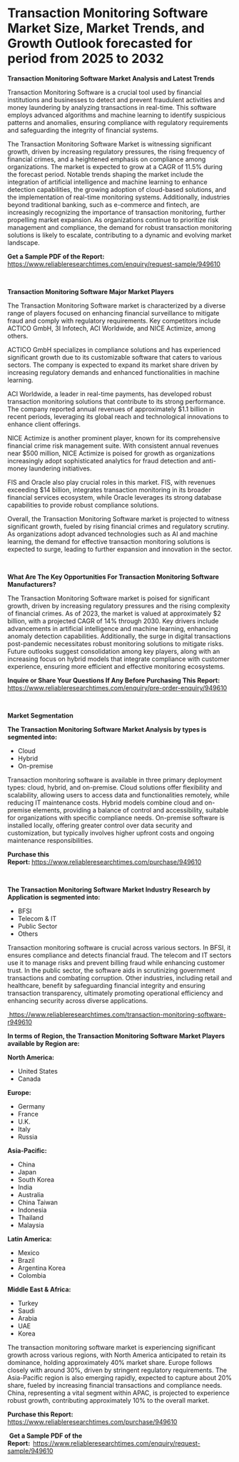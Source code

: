 <p><h1>Transaction Monitoring Software Market Size, Market Trends, and Growth Outlook forecasted for period from 2025 to 2032</h1></p><p><strong>Transaction Monitoring Software Market Analysis and Latest Trends</strong></p>
<p><p>Transaction Monitoring Software is a crucial tool used by financial institutions and businesses to detect and prevent fraudulent activities and money laundering by analyzing transactions in real-time. This software employs advanced algorithms and machine learning to identify suspicious patterns and anomalies, ensuring compliance with regulatory requirements and safeguarding the integrity of financial systems. </p><p>The Transaction Monitoring Software Market is witnessing significant growth, driven by increasing regulatory pressures, the rising frequency of financial crimes, and a heightened emphasis on compliance among organizations. The market is expected to grow at a CAGR of 11.5% during the forecast period. Notable trends shaping the market include the integration of artificial intelligence and machine learning to enhance detection capabilities, the growing adoption of cloud-based solutions, and the implementation of real-time monitoring systems. Additionally, industries beyond traditional banking, such as e-commerce and fintech, are increasingly recognizing the importance of transaction monitoring, further propelling market expansion. As organizations continue to prioritize risk management and compliance, the demand for robust transaction monitoring solutions is likely to escalate, contributing to a dynamic and evolving market landscape.</p></p>
<p><strong>Get a Sample PDF of the Report:&nbsp;</strong> <a href="https://www.reliableresearchtimes.com/enquiry/request-sample/949610?utm_campaign=3650&utm_medium=2&utm_source=Github&utm_content=ia&utm_term=17042025&utm_id=transaction-monitoring-software">https://www.reliableresearchtimes.com/enquiry/request-sample/949610</a></p>
<p>&nbsp;</p>
<p><strong>Transaction Monitoring Software Major Market Players</strong></p>
<p><p>The Transaction Monitoring Software market is characterized by a diverse range of players focused on enhancing financial surveillance to mitigate fraud and comply with regulatory requirements. Key competitors include ACTICO GmbH, 3I Infotech, ACI Worldwide, and NICE Actimize, among others. </p><p>ACTICO GmbH specializes in compliance solutions and has experienced significant growth due to its customizable software that caters to various sectors. The company is expected to expand its market share driven by increasing regulatory demands and enhanced functionalities in machine learning.</p><p>ACI Worldwide, a leader in real-time payments, has developed robust transaction monitoring solutions that contribute to its strong performance. The company reported annual revenues of approximately $1.1 billion in recent periods, leveraging its global reach and technological innovations to enhance client offerings.</p><p>NICE Actimize is another prominent player, known for its comprehensive financial crime risk management suite. With consistent annual revenues near $500 million, NICE Actimize is poised for growth as organizations increasingly adopt sophisticated analytics for fraud detection and anti-money laundering initiatives.</p><p>FIS and Oracle also play crucial roles in this market. FIS, with revenues exceeding $14 billion, integrates transaction monitoring in its broader financial services ecosystem, while Oracle leverages its strong database capabilities to provide robust compliance solutions.</p><p>Overall, the Transaction Monitoring Software market is projected to witness significant growth, fueled by rising financial crimes and regulatory scrutiny. As organizations adopt advanced technologies such as AI and machine learning, the demand for effective transaction monitoring solutions is expected to surge, leading to further expansion and innovation in the sector.</p></p>
<p>&nbsp;</p>
<p><strong>What Are The Key Opportunities For Transaction Monitoring Software Manufacturers?</strong></p>
<p><p>The Transaction Monitoring Software market is poised for significant growth, driven by increasing regulatory pressures and the rising complexity of financial crimes. As of 2023, the market is valued at approximately $2 billion, with a projected CAGR of 14% through 2030. Key drivers include advancements in artificial intelligence and machine learning, enhancing anomaly detection capabilities. Additionally, the surge in digital transactions post-pandemic necessitates robust monitoring solutions to mitigate risks. Future outlooks suggest consolidation among key players, along with an increasing focus on hybrid models that integrate compliance with customer experience, ensuring more efficient and effective monitoring ecosystems.</p></p>
<p><strong>Inquire or Share Your Questions If Any Before Purchasing This Report:</strong> <a href="https://www.reliableresearchtimes.com/enquiry/pre-order-enquiry/949610?utm_campaign=3650&utm_medium=2&utm_source=Github&utm_content=ia&utm_term=17042025&utm_id=transaction-monitoring-software">https://www.reliableresearchtimes.com/enquiry/pre-order-enquiry/949610</a></p>
<p>&nbsp;</p>
<p><strong>Market Segmentation</strong></p>
<p><strong>The Transaction Monitoring Software Market Analysis by types is segmented into:</strong></p>
<p><ul><li>Cloud</li><li>Hybrid</li><li>On-premise</li></ul></p>
<p><p>Transaction monitoring software is available in three primary deployment types: cloud, hybrid, and on-premise. Cloud solutions offer flexibility and scalability, allowing users to access data and functionalities remotely, while reducing IT maintenance costs. Hybrid models combine cloud and on-premise elements, providing a balance of control and accessibility, suitable for organizations with specific compliance needs. On-premise software is installed locally, offering greater control over data security and customization, but typically involves higher upfront costs and ongoing maintenance responsibilities.</p></p>
<p><strong>Purchase this Report:&nbsp;</strong><a href="https://www.reliableresearchtimes.com/purchase/949610?utm_campaign=3650&utm_medium=2&utm_source=Github&utm_content=ia&utm_term=17042025&utm_id=transaction-monitoring-software">https://www.reliableresearchtimes.com/purchase/949610</a></p>
<p>&nbsp;</p>
<p><strong>The Transaction Monitoring Software Market Industry Research by Application is segmented into:</strong></p>
<p><ul><li>BFSI</li><li>Telecom & IT</li><li>Public Sector</li><li>Others</li></ul></p>
<p><p>Transaction monitoring software is crucial across various sectors. In BFSI, it ensures compliance and detects financial fraud. The telecom and IT sectors use it to manage risks and prevent billing fraud while enhancing customer trust. In the public sector, the software aids in scrutinizing government transactions and combating corruption. Other industries, including retail and healthcare, benefit by safeguarding financial integrity and ensuring transaction transparency, ultimately promoting operational efficiency and enhancing security across diverse applications.</p></p>
<p><a href="https://www.reliableresearchtimes.com/transaction-monitoring-software-r949610?utm_campaign=3650&utm_medium=2&utm_source=Github&utm_content=ia&utm_term=17042025&utm_id=transaction-monitoring-software">&nbsp;https://www.reliableresearchtimes.com/transaction-monitoring-software-r949610</a></p>
<p><strong>In terms of Region, the Transaction Monitoring Software Market Players available by Region are:</strong></p>
<p>
    <p> <strong> North America: </strong>
        <ul>
            <li>United States</li>
            <li>Canada</li>
        </ul>
        </p> 
    <p> <strong> Europe: </strong>
        <ul>
            <li>Germany</li>
            <li>France</li>
            <li>U.K.</li>
            <li>Italy</li>
            <li>Russia</li>
        </ul>
        </p> 
    <p> <strong> Asia-Pacific: </strong>
        <ul>
            <li>China</li>
            <li>Japan</li>
            <li>South Korea</li>
            <li>India</li>
            <li>Australia</li>
            <li>China Taiwan</li>
            <li>Indonesia</li>
            <li>Thailand</li>
            <li>Malaysia</li>
        </ul>
        </p> 
    <p> <strong> Latin America: </strong>
        <ul>
            <li>Mexico</li>
            <li>Brazil</li>
            <li>Argentina Korea</li>
            <li>Colombia</li>
        </ul>
        </p> 
    <p> <strong> Middle East & Africa: </strong>
        <ul>
            <li>Turkey</li>
            <li>Saudi</li>
            <li>Arabia</li>
            <li>UAE</li>
            <li>Korea</li>
        </ul>
    </p>
    </p>
<p><p>The transaction monitoring software market is experiencing significant growth across various regions, with North America anticipated to retain its dominance, holding approximately 40% market share. Europe follows closely with around 30%, driven by stringent regulatory requirements. The Asia-Pacific region is also emerging rapidly, expected to capture about 20% share, fueled by increasing financial transactions and compliance needs. China, representing a vital segment within APAC, is projected to experience robust growth, contributing approximately 10% to the overall market.</p></p>
<p><strong>Purchase this Report: </strong><a href="https://www.reliableresearchtimes.com/purchase/949610?utm_campaign=3650&utm_medium=2&utm_source=Github&utm_content=ia&utm_term=17042025&utm_id=transaction-monitoring-software">https://www.reliableresearchtimes.com/purchase/949610</a></p>
<p>&nbsp;<strong>Get a Sample PDF of the Report:&nbsp;&nbsp;</strong><a href="https://www.reliableresearchtimes.com/enquiry/request-sample/949610?utm_campaign=3650&utm_medium=2&utm_source=Github&utm_content=ia&utm_term=17042025&utm_id=transaction-monitoring-software">https://www.reliableresearchtimes.com/enquiry/request-sample/949610</a></p>
<p><strong></strong></p>
<p><p></p><p></p><p></p></p>